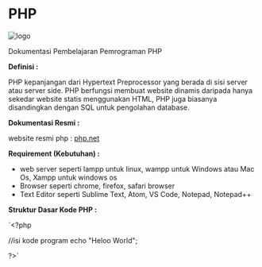 # PHP

![logo](https://www.php.net/images/logos/new-php-logo.png)

Dokumentasi Pembelajaran Pemrograman PHP 

**Definisi :**

PHP kepanjangan dari Hypertext Preprocessor yang berada di sisi server atau server side.
PHP berfungsi membuat website dinamis daripada hanya sekedar website statis menggunakan HTML, PHP juga
biasanya disandingkan dengan SQL untuk pengolahan database.

**Dokumentasi Resmi :**

website resmi php : [php.net](https://www.php.net/)

**Requirement (Kebutuhan) :**

- web server seperti lampp untuk linux, wampp untuk Windows atau Mac Os, Xampp untuk windows os
- Browser seperti chrome, firefox, safari browser
- Text Editor seperti Sublime Text, Atom, VS Code, Notepad, Notepad++

**Struktur Dasar Kode PHP :**


`<?php

//isi kode program
echo "Heloo World";

?>`
